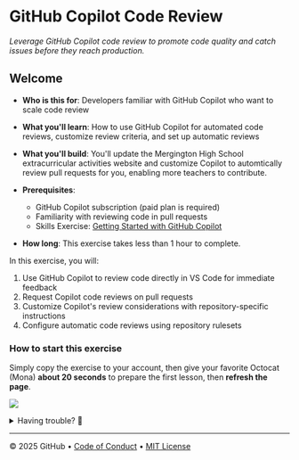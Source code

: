 # GitHub Copilot Code Review

_Leverage GitHub Copilot code review to promote code quality and catch issues before they reach production._

## Welcome

- **Who is this for**: Developers familiar with GitHub Copilot who want to scale code review
- **What you'll learn**: How to use GitHub Copilot for automated code reviews, customize review criteria, and set up automatic reviews
- **What you'll build**: You'll update the Mergington High School extracurricular activities website and customize Copilot to automtically review pull requests for you, enabling more teachers to contribute.
- **Prerequisites**:

  - GitHub Copilot subscription (paid plan is required)
  - Familiarity with reviewing code in pull requests
  - Skills Exercise: [Getting Started with GitHub Copilot](https://github.com/skills/getting-started-with-github-copilot)

- **How long**: This exercise takes less than 1 hour to complete.

In this exercise, you will:

1. Use GitHub Copilot to review code directly in VS Code for immediate feedback
1. Request Copilot code reviews on pull requests
1. Customize Copilot's review considerations with repository-specific instructions
1. Configure automatic code reviews using repository rulesets

### How to start this exercise

Simply copy the exercise to your account, then give your favorite Octocat (Mona) **about 20 seconds** to prepare the first lesson, then **refresh the page**.

[![](https://img.shields.io/badge/Copy%20Exercise-%E2%86%92-1f883d?style=for-the-badge&logo=github&labelColor=197935)](https://github.com/new?template_owner=skills-dev&template_name=copilot-code-review&owner=%40me&name=skills-copilot-code-review&description=Exercise:+GitHub+Copilot+Code+Review&visibility=public)

<details>
<summary>Having trouble? 🤷</summary><br/>

When copying the exercise, we recommend the following settings:

- For owner, choose your personal account or an organization to host the repository.

- We recommend creating a public repository, since private repositories will use Actions minutes.

If the exercise isn't ready in 20 seconds, please check the [Actions](../../actions) tab.

- Check to see if a job is running. Sometimes it simply takes a bit longer.

- If the page shows a failed job, please submit an issue. Nice, you found a bug! 🐛

</details>

---

&copy; 2025 GitHub &bull; [Code of Conduct](https://www.contributor-covenant.org/version/2/1/code_of_conduct/code_of_conduct.md) &bull; [MIT License](https://gh.io/mit)
